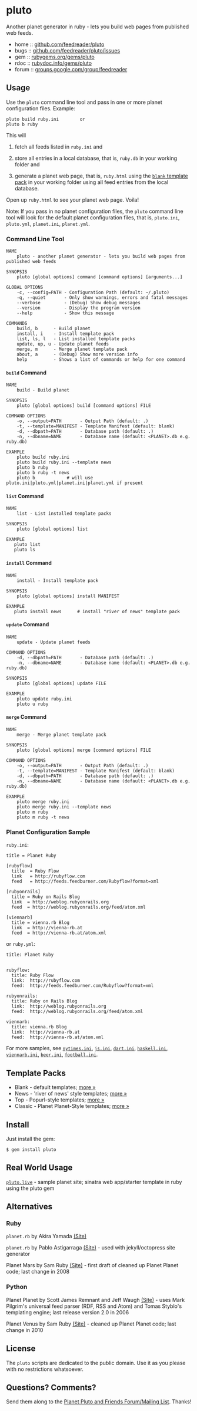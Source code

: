 # pluto

Another planet generator in ruby - lets you build web pages
from published web feeds.

* home  :: [github.com/feedreader/pluto](https://github.com/feedreader/pluto)
* bugs  :: [github.com/feedreader/pluto/issues](https://github.com/feedreader/pluto/issues)
* gem   :: [rubygems.org/gems/pluto](https://rubygems.org/gems/pluto)
* rdoc  :: [rubydoc.info/gems/pluto](http://rubydoc.info/gems/pluto)
* forum :: [groups.google.com/group/feedreader](http://groups.google.com/group/feedreader)

## Usage

Use the `pluto` command line tool and pass in one or more planet configuration files.
Example:

    pluto build ruby.ini        or
    pluto b ruby

This will

1) fetch all feeds listed in `ruby.ini` and 

2) store all entries in a local database, that is, `ruby.db` in your working folder and

3) generate a planet web page, that is, `ruby.html` using the [`blank` template pack](https://github.com/feedreader/pluto.blank) in your working folder using all feed entries from the local database.

Open up `ruby.html` to see your planet web page. Voila!


Note:  If you pass in no planet configuration files, the `pluto` command line tool will look
for the default planet configuration files,
that is, `pluto.ini`, `pluto.yml`, `planet.ini`, `planet.yml`.


### Command Line Tool

~~~~
NAME
    pluto - another planet generator - lets you build web pages from published web feeds

SYNOPSIS
    pluto [global options] command [command options] [arguments...]

GLOBAL OPTIONS
    -c, --config=PATH - Configuration Path (default: ~/.pluto)
    -q, --quiet       - Only show warnings, errors and fatal messages
    --verbose         - (Debug) Show debug messages
    --version         - Display the program version
    --help            - Show this message

COMMANDS
    build, b      - Build planet
    install, i    - Install template pack
    list, ls, l   - List installed template packs
    update, up, u - Update planet feeds
    merge, m      - Merge planet template pack
    about, a      - (Debug) Show more version info
    help          - Shows a list of commands or help for one command
~~~~


#### `build` Command

~~~
NAME
    build - Build planet

SYNOPSIS
    pluto [global options] build [command options] FILE

COMMAND OPTIONS
    -o, --output=PATH       - Output Path (default: .)
    -t, --template=MANIFEST - Template Manifest (default: blank)
    -d, --dbpath=PATH       - Database path (default: .)
    -n, --dbname=NAME       - Database name (default: <PLANET>.db e.g. ruby.db)

EXAMPLE
    pluto build ruby.ini
    pluto build ruby.ini --template news
    pluto b ruby
    pluto b ruby -t news
    pluto b            # will use pluto.ini|pluto.yml|planet.ini|planet.yml if present
~~~


#### `list` Command

~~~
NAME
    list - List installed template packs

SYNOPSIS
    pluto [global options] list

EXAMPLE
   pluto list
   pluto ls
~~~


#### `install` Command

~~~
NAME
    install - Install template pack

SYNOPSIS
    pluto [global options] install MANIFEST

EXAMPLE
   pluto install news      # install "river of news" template pack
~~~


#### `update` Command

~~~
NAME
    update - Update planet feeds

COMMAND OPTIONS
    -d, --dbpath=PATH       - Database path (default: .)
    -n, --dbname=NAME       - Database name (default: <PLANET>.db e.g. ruby.db)

SYNOPSIS
    pluto [global options] update FILE

EXAMPLE
    pluto update ruby.ini
    pluto u ruby
~~~


#### `merge` Command

~~~
NAME
    merge - Merge planet template pack

SYNOPSIS
    pluto [global options] merge [command options] FILE

COMMAND OPTIONS
    -o, --output=PATH       - Output Path (default: .)
    -t, --template=MANIFEST - Template Manifest (default: blank)
    -d, --dbpath=PATH       - Database path (default: .)
    -n, --dbname=NAME       - Database name (default: <PLANET>.db e.g. ruby.db)

EXAMPLE
    pluto merge ruby.ini
    pluto merge ruby.ini --template news
    pluto m ruby
    pluto m ruby -t news
~~~



### Planet Configuration Sample 

`ruby.ini`:

```
title = Planet Ruby

[rubyflow]
  title  = Ruby Flow
  link   = http://rubyflow.com
  feed   = http://feeds.feedburner.com/Rubyflow?format=xml

[rubyonrails]
  title = Ruby on Rails Blog
  link  = http://weblog.rubyonrails.org
  feed  = http://weblog.rubyonrails.org/feed/atom.xml

[viennarb]
  title = vienna.rb Blog
  link  = http://vienna-rb.at
  feed  = http://vienna-rb.at/atom.xml
```

or `ruby.yml`:

```
title: Planet Ruby


rubyflow:
  title: Ruby Flow
  link:  http://rubyflow.com
  feed:  http://feeds.feedburner.com/Rubyflow?format=xml

rubyonrails:
  title: Ruby on Rails Blog
  link:  http://weblog.rubyonrails.org
  feed:  http://weblog.rubyonrails.org/feed/atom.xml

viennarb:
  title: vienna.rb Blog
  link:  http://vienna-rb.at
  feed:  http://vienna-rb.at/atom.xml
```

For more samples, see [`nytimes.ini`](https://github.com/feedreader/pluto.samples/blob/master/nytimes.ini),
[`js.ini`](https://github.com/feedreader/pluto.samples/blob/master/js.ini),
[`dart.ini`](https://github.com/feedreader/pluto.samples/blob/master/dart.ini),
[`haskell.ini`](https://github.com/feedreader/pluto.samples/blob/master/haskell.ini),
[`viennarb.ini`](https://github.com/feedreader/pluto.samples/blob/master/viennarb.ini),
[`beer.ini`](https://github.com/feedreader/pluto.samples/blob/master/beer.ini),
[`football.ini`](https://github.com/feedreader/pluto.samples/blob/master/football.ini).


## Template Packs

- Blank - default templates; [more »](https://github.com/feedreader/pluto.blank)
- News - 'river of news' style templates; [more »](https://github.com/feedreader/pluto.news)
- Top -  Popurl-style templates; [more »](https://github.com/feedreader/pluto.top)
- Classic -  Planet Planet-Style templates; [more »](https://github.com/feedreader/pluto.classic)


## Install

Just install the gem:

    $ gem install pluto


## Real World Usage

[`pluto.live`](https://github.com/feedreader/pluto.live) - sample planet site; sinatra web app/starter template in ruby using the pluto gem



## Alternatives

### Ruby

`planet.rb` by Akira Yamada [(Site)](http://planet.rubyforge.org)

`planet.rb` by Pablo Astigarraga [(Site)](https://github.com/pote/planet.rb)  - used with jekyll/octopress site generator

Planet Mars by Sam Ruby [(Site)](https://github.com/rubys/mars) -  first draft of cleaned up Planet Planet code; last change in 2008

### Python

Planet Planet by Scott James Remnant and Jeff Waugh [(Site)](http://www.planetplanet.org)  - uses Mark Pilgrim's universal feed parser (RDF, RSS and Atom) and Tomas Styblo's templating engine; last release version 2.0 in 2006

Planet Venus by Sam Ruby [(Site)](https://github.com/rubys/venus) - cleaned up Planet Planet code; last change in 2010


## License

The `pluto` scripts are dedicated to the public domain.
Use it as you please with no restrictions whatsoever.

## Questions? Comments?

Send them along to the [Planet Pluto and Friends Forum/Mailing List](http://groups.google.com/group/feedreader).
Thanks!
